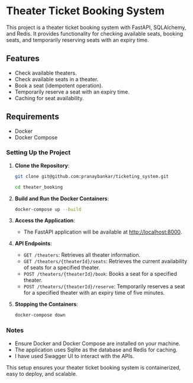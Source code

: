 # Theater Ticket Booking System

This project is a theater ticket booking system with FastAPI, SQLAlchemy, and Redis. It provides functionality for checking available seats, booking seats, and temporarily reserving seats with an expiry time.

## Features

- Check available theaters.
- Check available seats in a theater.
- Book a seat (idempotent operation).
- Temporarily reserve a seat with an expiry time.
- Caching for seat availability.

## Requirements

- Docker
- Docker Compose

### Setting Up the Project

1. **Clone the Repository**:
    ```sh
    git clone git@github.com:pranaybankar/ticketing_system.git
    ```
    ```sh
    cd theater_booking
    ```

2. **Build and Run the Docker Containers**:
    ```sh
    docker-compose up --build
    ```

3. **Access the Application**:
    - The FastAPI application will be available at [http://localhost:8000](http://localhost:8000).

4. **API Endpoints**:
    - `GET /theaters`: Retrieves all theater information.
    - `GET /theaters/{theaterId}/seats`: Retrieves the current availability of seats for a specified theater.
    - `POST /theaters/{theaterId}/book`: Books a seat for a specified theater.
    - `POST /theaters/{theaterId}/reserve`: Temporarily reserves a seat for a specified theater with an expiry time of five minutes.

5. **Stopping the Containers**:
    ```sh
    docker-compose down
    ```

### Notes
- Ensure Docker and Docker Compose are installed on your machine.
- The application uses Sqlite as the database and Redis for caching.
- I have used Swagger UI to interact with the APIs.

This setup ensures your theater ticket booking system is containerized, easy to deploy, and scalable.


